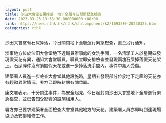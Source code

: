 ```yaml
---
layout: post
title: 沙田大會堂石屎掉落　地下全層今日關閉緊急檢查
date: 2023-03-25 13:38:30.000000000 +08:00
link: https://news.rthk.hk/rthk/ch/component/k2/1693580-20230325.htm
categories: rthk
---
```


沙田大會堂有石屎掉落，今日關閉地下全層進行緊急檢查，直至另行通知。

涉事地方位於沙田大會堂地下近職員辦事處的女洗手間，一名清潔工人於星期四發現假天花有異，通知大會堂職員。職員立即安排檢查並發現兩塊石屎掉落假天花架上。石屎碎件沒有損毀假天花或進一步掉落洗手間內。事件中無人受傷。

建築署人員進一步檢查大會堂其他設施時，星期五發現部分位於地下走廊的天花亦有輕微異常情況，署方已即時封閉有關位置。

康文署表示，十分關注事件，為安全起見，今日起封閉沙田大會堂地下全層進行緊急檢查，並已告知受影響的設施租用人。

署方亦已要求建築署全面檢查大會堂其他地方的天花。建築署人員亦即時到達現場協助及安排維修工作。
